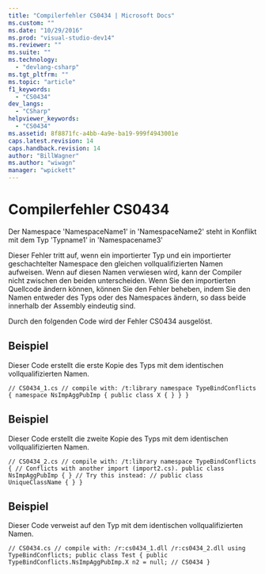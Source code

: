 ```yaml
---
title: "Compilerfehler CS0434 | Microsoft Docs"
ms.custom: ""
ms.date: "10/29/2016"
ms.prod: "visual-studio-dev14"
ms.reviewer: ""
ms.suite: ""
ms.technology: 
  - "devlang-csharp"
ms.tgt_pltfrm: ""
ms.topic: "article"
f1_keywords: 
  - "CS0434"
dev_langs: 
  - "CSharp"
helpviewer_keywords: 
  - "CS0434"
ms.assetid: 8f8871fc-a4bb-4a9e-ba19-999f4943001e
caps.latest.revision: 14
caps.handback.revision: 14
author: "BillWagner"
ms.author: "wiwagn"
manager: "wpickett"
---
```

# Compilerfehler CS0434
Der Namespace 'NamespaceName1' in 'NamespaceName2' steht in Konflikt mit dem Typ 'Typname1' in 'Namespacename3'  
  
 Dieser Fehler tritt auf, wenn ein importierter Typ und ein importierter geschachtelter Namespace den gleichen vollqualifizierten Namen aufweisen. Wenn auf diesen Namen verwiesen wird, kann der Compiler nicht zwischen den beiden unterscheiden. Wenn Sie den importierten Quellcode ändern können, können Sie den Fehler beheben, indem Sie den Namen entweder des Typs oder des Namespaces ändern, so dass beide innerhalb der Assembly eindeutig sind.  
  
 Durch den folgenden Code wird der Fehler CS0434 ausgelöst.  
  
## Beispiel  
 Dieser Code erstellt die erste Kopie des Typs mit dem identischen vollqualifizierten Namen.  
  
```  
// CS0434_1.cs // compile with: /t:library namespace TypeBindConflicts { namespace NsImpAggPubImp { public class X { } } }  
```  
  
## Beispiel  
 Dieser Code erstellt die zweite Kopie des Typs mit dem identischen vollqualifizierten Namen.  
  
```  
// CS0434_2.cs // compile with: /t:library namespace TypeBindConflicts { // Conflicts with another import (import2.cs). public class NsImpAggPubImp { } // Try this instead: // public class UniqueClassName { } }  
```  
  
## Beispiel  
 Dieser Code verweist auf den Typ mit dem identischen vollqualifizierten Namen.  
  
```  
// CS0434.cs // compile with: /r:cs0434_1.dll /r:cs0434_2.dll using TypeBindConflicts; public class Test { public TypeBindConflicts.NsImpAggPubImp.X n2 = null; // CS0434 }  
```